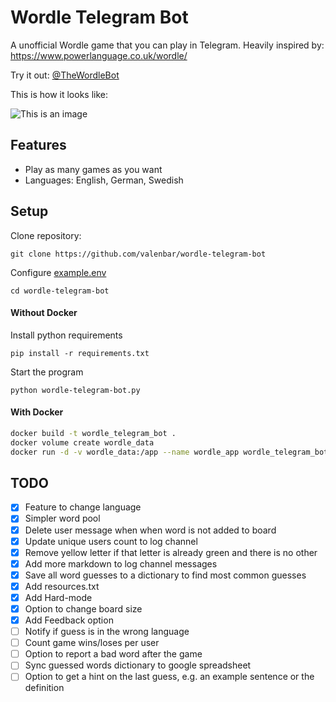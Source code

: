 # Wordle Telegram Bot
A unofficial Wordle game that you can play in Telegram.
Heavily inspired by: https://www.powerlanguage.co.uk/wordle/

Try it out: [@TheWordleBot](https://www.t.me/TheWordleBot)

This is how it looks like:

![This is an image](https://github.com/valenbar/wordle-telegram-bot/blob/main/assets/sample-output.png?raw=true)

## Features
- Play as many games as you want
- Languages: English, German, Swedish

## Setup

Clone repository:

    git clone https://github.com/valenbar/wordle-telegram-bot

Configure [example.env](https://github.com/valenbar/wordle-telegram-bot/blob/main/example.env)

    cd wordle-telegram-bot

#### Without Docker

Install python requirements

    pip install -r requirements.txt

Start the program

    python wordle-telegram-bot.py

#### With Docker

```bash
docker build -t wordle_telegram_bot .
docker volume create wordle_data
docker run -d -v wordle_data:/app --name wordle_app wordle_telegram_bot
```

## TODO

- [x] Feature to change language
- [x] Simpler word pool
- [x] Delete user message when when word is not added to board
- [x] Update unique users count to log channel
- [x] Remove yellow letter if that letter is already green and there is no other
- [x] Add more markdown to log channel messages
- [x] Save all word guesses to a dictionary to find most common guesses
- [x] Add resources.txt
- [x] Add Hard-mode
- [x] Option to change board size
- [x] Add Feedback option
- [ ] Notify if guess is in the wrong language
- [ ] Count game wins/loses per user
- [ ] Option to report a bad word after the game
- [ ] Sync guessed words dictionary to google spreadsheet
- [ ] Option to get a hint on the last guess, e.g. an example sentence or the definition
